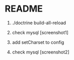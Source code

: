 # README 

1. ./doctrine build-all-reload
2. check mysql [screenshot1] 

3. add setCharset to config 
3. check mysql [screenshot2]

